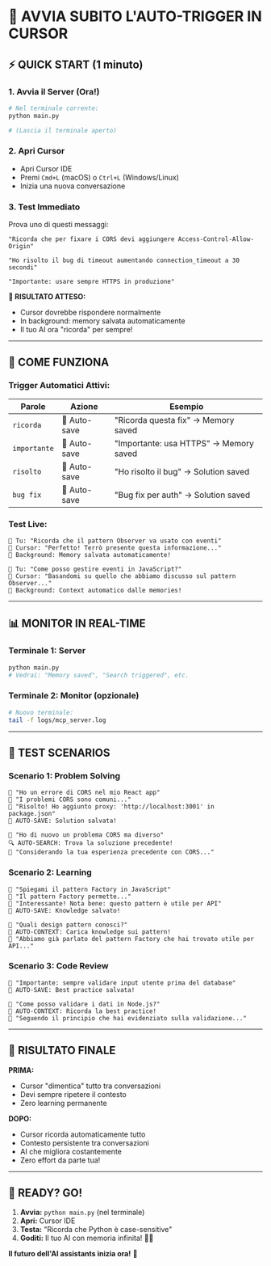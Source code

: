 # 🚀 AVVIA SUBITO L'AUTO-TRIGGER IN CURSOR

## ⚡ **QUICK START (1 minuto)**

### **1. Avvia il Server (Ora!)**
```bash
# Nel terminale corrente:
python main.py

# (Lascia il terminale aperto)
```

### **2. Apri Cursor**
- Apri Cursor IDE
- Premi `Cmd+L` (macOS) o `Ctrl+L` (Windows/Linux)
- Inizia una nuova conversazione

### **3. Test Immediato**
Prova uno di questi messaggi:

```
"Ricorda che per fixare i CORS devi aggiungere Access-Control-Allow-Origin"
```

```
"Ho risolto il bug di timeout aumentando connection_timeout a 30 secondi"
```

```
"Importante: usare sempre HTTPS in produzione"
```

**🎯 RISULTATO ATTESO:**
- Cursor dovrebbe rispondere normalmente
- In background: memory salvata automaticamente
- Il tuo AI ora "ricorda" per sempre!

---

## 🧠 **COME FUNZIONA**

### **Trigger Automatici Attivi:**

| Parole | Azione | Esempio |
|--------|--------|---------|
| `ricorda` | 💾 Auto-save | "Ricorda questa fix" → Memory saved |
| `importante` | 💾 Auto-save | "Importante: usa HTTPS" → Memory saved |
| `risolto` | 💾 Auto-save | "Ho risolto il bug" → Solution saved |
| `bug fix` | 💾 Auto-save | "Bug fix per auth" → Solution saved |

### **Test Live:**

```
👤 Tu: "Ricorda che il pattern Observer va usato con eventi"
🤖 Cursor: "Perfetto! Terrò presente questa informazione..."
💾 Background: Memory salvata automaticamente!

👤 Tu: "Come posso gestire eventi in JavaScript?"  
🤖 Cursor: "Basandomi su quello che abbiamo discusso sul pattern Observer..."
🧠 Background: Context automatico dalle memories!
```

---

## 📊 **MONITOR IN REAL-TIME**

### **Terminale 1:** Server
```bash
python main.py
# Vedrai: "Memory saved", "Search triggered", etc.
```

### **Terminale 2:** Monitor (opzionale)
```bash
# Nuovo terminale:
tail -f logs/mcp_server.log
```

---

## 🎯 **TEST SCENARIOS**

### **Scenario 1: Problem Solving**
```
👤 "Ho un errore di CORS nel mio React app"
🤖 "I problemi CORS sono comuni..."
👤 "Risolto! Ho aggiunto proxy: 'http://localhost:3001' in package.json"
💾 AUTO-SAVE: Solution salvata!

👤 "Ho di nuovo un problema CORS ma diverso"  
🔍 AUTO-SEARCH: Trova la soluzione precedente!
🤖 "Considerando la tua esperienza precedente con CORS..."
```

### **Scenario 2: Learning**
```
👤 "Spiegami il pattern Factory in JavaScript"
🤖 "Il pattern Factory permette..."
👤 "Interessante! Nota bene: questo pattern è utile per API"
💾 AUTO-SAVE: Knowledge salvato!

👤 "Quali design pattern conosci?"
🧠 AUTO-CONTEXT: Carica knowledge sui pattern!
🤖 "Abbiamo già parlato del pattern Factory che hai trovato utile per API..."
```

### **Scenario 3: Code Review**
```
👤 "Importante: sempre validare input utente prima del database"
💾 AUTO-SAVE: Best practice salvata!

👤 "Come posso validare i dati in Node.js?"
🧠 AUTO-CONTEXT: Ricorda la best practice!
🤖 "Seguendo il principio che hai evidenziato sulla validazione..."
```

---

## 🚀 **RISULTATO FINALE**

**PRIMA:**
- Cursor "dimentica" tutto tra conversazioni
- Devi sempre ripetere il contesto
- Zero learning permanente

**DOPO:**  
- Cursor ricorda automaticamente tutto
- Contesto persistente tra conversazioni
- AI che migliora costantemente
- Zero effort da parte tua!

---

## 🎉 **READY? GO!**

1. **Avvia:** `python main.py` (nel terminale)
2. **Apri:** Cursor IDE  
3. **Testa:** "Ricorda che Python è case-sensitive"
4. **Goditi:** Il tuo AI con memoria infinita! 🧠✨

**Il futuro dell'AI assistants inizia ora!** 🚀
